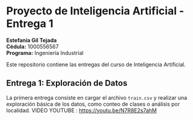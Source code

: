 # Proyecto de Inteligencia Artificial - Entrega 1

**Estefanía Gil Tejada**  
**Cédula:** 1000556567  
**Programa:** Ingeniería Industrial

Este repositorio contiene las entregas del curso de Inteligencia Artificial.

## Entrega 1: Exploración de Datos

La primera entrega consiste en cargar el archivo `train.csv` y realizar una exploración básica de los datos, como conteo de clases o análisis por localidad.
VIDEO YOUTUBE : https://youtu.be/N7R8E2s7ahM
